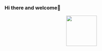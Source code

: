 ### Hi there and welcome👋

<div id="header" align="center">
  <img src="https://usagif.com/wp-content/uploads/cat-typing-16.gif" width="100"/>
</div>
